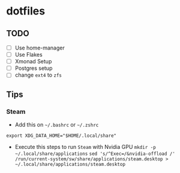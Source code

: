 # dotfiles

## TODO
- [ ] Use home-manager
- [ ] Use Flakes
- [ ] Xmonad Setup
- [ ] Postgres setup
- [ ] change `ext4` to `zfs`

## Tips

### Steam
- Add this on `~/.bashrc` or `~/.zshrc`

`export XDG_DATA_HOME="$HOME/.local/share"`

- Execute this steps to run `Steam` with Nvidia GPU
`mkdir -p ~/.local/share/applications`
`sed 's/^Exec=/&nvidia-offload /' /run/current-system/sw/share/applications/steam.desktop > ~/.local/share/applications/steam.desktop`


